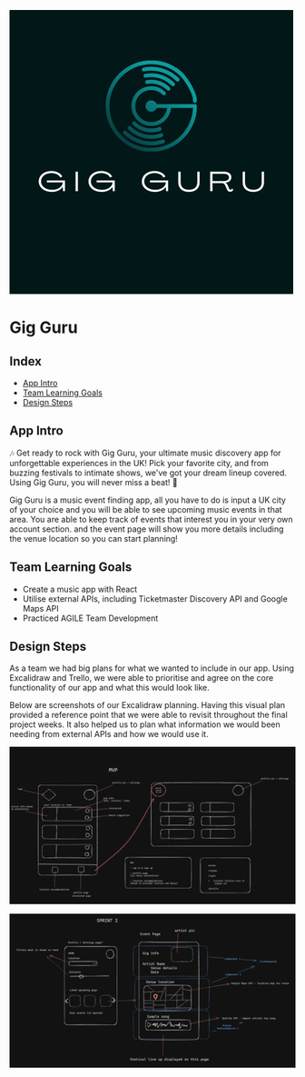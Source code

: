 ![splash image](frontend/public/gigguru.png)
# Gig Guru

## Index

- [App Intro](#app-intro)
- [Team Learning Goals](#team-learning-goals)
- [Design Steps](#design-steps)


## App Intro
🎶 Get ready to rock with Gig Guru, your ultimate music discovery app for unforgettable experiences in the UK! Pick your favorite city, and from buzzing festivals to intimate shows, we've got your dream lineup covered. Using Gig Guru, you will never miss a beat! 🎸

Gig Guru is a music event finding app, all you have to do is input a UK city of your choice and you will be able to see upcoming music events in that area. You are able to keep track of events that interest you in your very own account section. and the event page will show you more details including the venue location so you can start planning!

## Team Learning Goals

- Create a music app with React
- Utilise external APIs, including Ticketmaster Discovery API and Google Maps API
- Practiced AGILE Team Development

## Design Steps

As a team we had big plans for what we wanted to include in our app. Using Excalidraw and Trello, we were able to prioritise and agree on the core functionality of our app and what this would look like.

Below are screenshots of our Excalidraw planning. Having this visual plan provided a reference point that we were able to revisit throughout the final project weeks. It also helped us to plan what information we would been needing from external APIs and how we would use it. 

![MVP](frontend/public/MVP.png)

![sprint-2](frontend/public/sprint-2.png)
